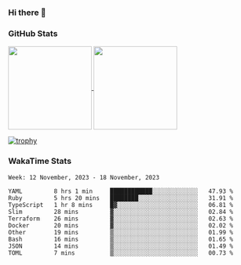 ### Hi there 👋

### GitHub Stats

<a href="https://github.com/anuraghazra/github-readme-stats">
  <img align="center" height="170px" src="https://github-readme-stats.vercel.app/api/top-langs/?username=tksfjt1024&layout=compact&count_private=true&show_icons=true&show_icons=true&theme=graywhite" />
</a>
<a href="https://github.com/anuraghazra/github-readme-stats">
  <img align="center" height="170px" src="https://github-readme-stats.vercel.app/api?username=tksfjt1024&count_private=true&show_icons=true&show_icons=true&theme=graywhite" />
</a>

[![trophy](https://github-profile-trophy.vercel.app/?username=tksfjt1024)](https://github.com/ryo-ma/github-profile-trophy)

### WakaTime Stats

<!--START_SECTION:waka-->
```text
Week: 12 November, 2023 - 18 November, 2023

YAML         8 hrs 1 min     ████████████░░░░░░░░░░░░░   47.93 % 
Ruby         5 hrs 20 mins   ████████░░░░░░░░░░░░░░░░░   31.91 % 
TypeScript   1 hr 8 mins     █▓░░░░░░░░░░░░░░░░░░░░░░░   06.81 % 
Slim         28 mins         ▓░░░░░░░░░░░░░░░░░░░░░░░░   02.84 % 
Terraform    26 mins         ▓░░░░░░░░░░░░░░░░░░░░░░░░   02.63 % 
Docker       20 mins         ▓░░░░░░░░░░░░░░░░░░░░░░░░   02.02 % 
Other        19 mins         ▒░░░░░░░░░░░░░░░░░░░░░░░░   01.99 % 
Bash         16 mins         ▒░░░░░░░░░░░░░░░░░░░░░░░░   01.65 % 
JSON         14 mins         ▒░░░░░░░░░░░░░░░░░░░░░░░░   01.49 % 
TOML         7 mins          ▒░░░░░░░░░░░░░░░░░░░░░░░░   00.73 % 
```
<!--END_SECTION:waka-->
